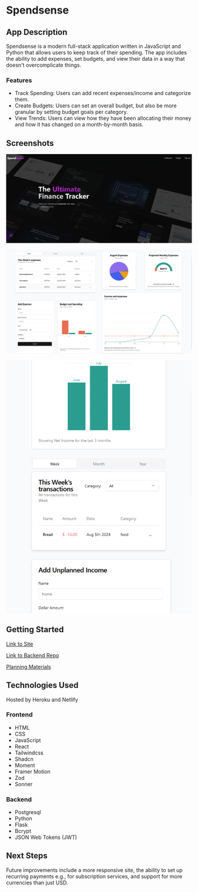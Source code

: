 # Spendsense

## App Description

Spendsense is a modern full-stack application written in JavaScript and Python that allows users to keep track of their spending. The app includes the ability to add expenses, set budgets, and view their data in a way that doesn't overcomplicate things.

### Features

- Track Spending: Users can add recent expenses/income and categorize them.
- Create Budgets: Users can set an overall budget, but also be more granular by setting budget goals per category.
- View Trends: Users can view how they have been allocating their money and how it has changed on a month-by-month basis.

## Screenshots

![ScreenShot of Homepage](/public/spendsense-homepage.png)

![ScreenShot of Dashboard](/public/spendsense-screenshot.png)

![ScreenShot of Budget Page](/public/spendsense-budget-page-small-screen.png)

## Getting Started

[Link to Site](https://spendsense-frontend.netlify.app)

[Link to Backend Repo](https://github.com/craigbwagner/spendsense-backend)

[Planning Materials](https://trello.com/invite/b/66a924c99b028ba289b80e97/ATTI36978e1ce364b5c184f4b70fc0154032D9AA9151/unit-4-project)

## Technologies Used

Hosted by Heroku and Netlify

### Frontend

- HTML
- CSS
- JavaScript
- React
- Tailwindcss
- Shadcn
- Moment
- Framer Motion
- Zod
- Sonner

### Backend

- Postgresql
- Python
- Flask
- Bcrypt
- JSON Web Tokens (JWT)

## Next Steps

Future improvements include a more responsive site, the ability to set up recurring payments e.g., for subscription services, and support for more currencies than just USD.
